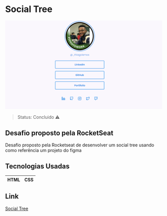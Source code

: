 # Social Tree

![header](img/projeto.png)

> Status: Concluido ⚠️

## Desafio proposto pela RocketSeat

<p>Desafio proposto pela Rocketseat de desenvolver um social tree usando como referência um projeto do figma</p>

## Tecnologias Usadas

| HTML | CSS |
| ---- | --- |

## Link

[Social Tree](https://social-tree-ten.vercel.app/)
